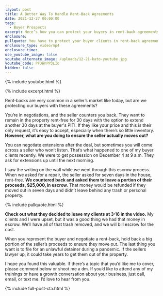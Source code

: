 ```yaml
---
layout: post
title: A Better Way To Handle Rent-Back Agreements
date: 2021-12-27 00:00:00
tags:
  - Buyer Prospects
excerpt: Here’s how you can protect your buyers in rent-back agreements.
enclosure:
pullquote: You have to protect your buyer clients in rent-back agreements.
enclosure_type: video/mp4
enclosure_time:
use_youtube_image: false
youtube_alternate_image: /uploads/12-21-kato-youtube.jpg
youtube_code: PFJWnPP3LIo
hidden: false
---
```

{% include youtube.html %}

{% include excerpt.html %}

Rent-backs are very common in a seller’s market like today, but are we protecting our buyers with these agreements?&nbsp;

You’re in negotiations, and the seller counters you back. They want to remain in the property rent-free for 30 days with the option to extend another 30 days at the buyer's PITI. If they like your price and this is their only request, it’s easy to accept, especially when there’s so little inventory. **However, what are you doing to ensure the seller actually moves out?**

You can negotiate extensions after the deal, but sometimes you will come across a seller who won’t listen. That’s what happened to one of my buyer clients recently. We were to get possession on December 4 at 9 a.m. They ask for extensions up until the next morning.&nbsp;

I saw the writing on the wall while we went through this escrow process. When we asked for a repair, the seller asked for seven days in the house, rent-free. **We countered back and asked them to leave a portion of their proceeds, $25,000, in escrow.** That money would be refunded if they moved out in seven days and didn’t leave behind any trash or personal property.

{% include pullquote.html %}

**Check out what they decided to leave my clients at 3:16 in the video.** My clients and I were upset, but it was a good thing we had that money in escrow. We’ll have all of that trash removed, and we will bill escrow for the cost.&nbsp;

When you represent the buyer and negotiate a rent-back, hold back a big portion of the seller’s proceeds to ensure they move out. The last thing you want is to file for an unlawful detainer during a pandemic. If the sellers lawyer up, it could take years to get them out of the property.

I hope you found this valuable. If there’s a topic that you’d like me to cover, please comment below or shoot me a dm. If you’d like to attend any of my trainings or have a growth conversation about your business, just call, email, or text me. I’d love to hear from you.&nbsp;

{% include full-post-cta.html %}
